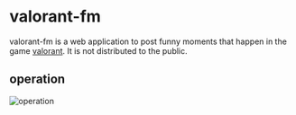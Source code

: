 # valorant-fm

valorant-fm is a web application to post funny moments that happen in the game [valorant](https://playvalorant.com/ja-jp/). It is not distributed to the public.

## operation

![operation](https://user-images.githubusercontent.com/34956483/224469095-0889d4ad-16a0-4c0d-aa32-9e60e0c9001a.gif)
